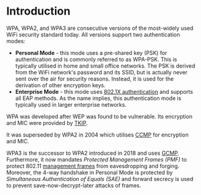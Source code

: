 # Introduction
WPA, WPA2, and WPA3 are consecutive versions of the most-widely used WiFi security standard today. All versions support two authentication modes:

- **Personal Mode** - this mode uses a pre-shared key (PSK) for authentication and is commonly referred to as WPA-PSK. This is typically utilised in home and small office networks. The PSK is derived from the WiFi network's password and its SSID, but is actually never sent over the air for security reasons. Instead, it is used for the derivation of other encryption keys.
- **Enterprise Mode** - this mode uses [802.1X authentication](Authentication%20&%20Association.md#the-extensible-authentication-protocol-eap) and supports all EAP methods. As the name implies, this authentication mode is typically used in larger enterprise networks.

WPA was developed after WEP was found to be vulnerable. Its encryption and MIC were provided by [TKIP](Encryption%20&%20Integrity.md#temporal-key-integrity-protocol-tkip).

It was superseded by WPA2 in 2004 which utilises [CCMP](Encryption%20&%20Integrity.md#counter-cbc-mac-protocol-ccmp) for encryption and MIC.

WPA3 is the successor to WPA2 introduced in 2018 and uses [GCMP](Encryption%20&%20Integrity.md#galois-counter-mode-protocol-gcmp). Furthermore, it now mandates *Protected Management Frames (PMF)* to protect 802.11 [management frames](Management%20Frames/README.md) from eavesdropping and forging. Moreover, the 4-way handshake in Personal Mode is protected by *Simultaneous Authentication of Equals (SAE)* and forward secrecy is used to prevent save-now-decrypt-later attacks of frames.